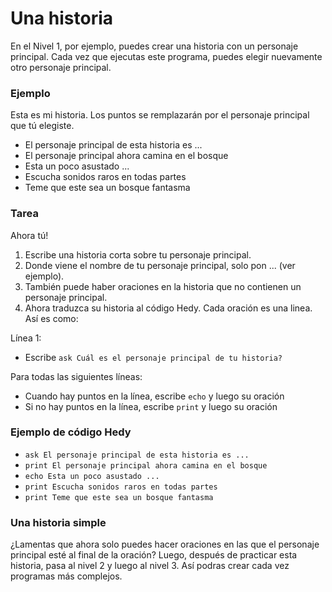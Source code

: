 # Una historia

En el Nivel 1, por ejemplo, puedes crear una historia con un personaje principal. Cada vez que ejecutas este programa, puedes elegir nuevamente otro personaje principal.

### Ejemplo

Esta es mi historia. Los puntos se remplazarán por el personaje principal que tú elegiste.

* El personaje principal de esta historia es ...
* El personaje principal ahora camina en el bosque
* Esta un poco asustado ...
* Escucha sonidos raros en todas partes
* Teme que este sea un bosque fantasma

### Tarea

Ahora tú!

1. Escribe una historia corta sobre tu personaje principal.
2. Donde viene el nombre de tu personaje principal, solo pon ... (ver ejemplo).
3. También puede haber oraciones en la historia que no contienen un personaje principal.
4. Ahora traduzca su historia al código Hedy. Cada oración es una linea. Así es como:

Línea 1:

* Escribe `ask Cuál es el personaje principal de tu historia?`

Para todas las siguientes líneas:

* Cuando hay puntos en la línea, escribe `echo` y luego su oración
* Si no hay puntos en la línea, escribe `print` y luego su oración

### Ejemplo de código Hedy

* `ask El personaje principal de esta historia es ...`
* `print El personaje principal ahora camina en el bosque`
* `echo Esta un poco asustado ...`
* `print Escucha sonidos raros en todas partes`
* `print Teme que este sea un bosque fantasma`

### Una historia simple

¿Lamentas que ahora solo puedes hacer oraciones en las que el personaje principal esté al final de la oración?
Luego, después de practicar esta historia, pasa al nivel 2 y luego al nivel 3. Así podras crear cada vez programas más complejos.
